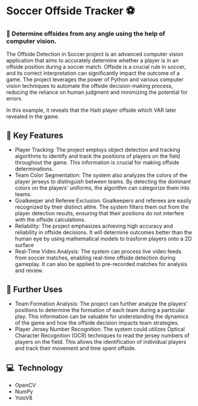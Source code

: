 # Soccer Offside Tracker ⚽️

### 🏁 Determine offsides from any angle using the help of computer vision.

The Offside Detection in Soccer project is an advanced computer vision application that aims to accurately determine whether a player is in an offside position during a soccer match. Offside is a crucial rule in soccer, and its correct interpretation can significantly impact the outcome of a game. The project leverages the power of Python and various computer vision techniques to automate the offside decision-making process, reducing the reliance on human judgment and minimizing the potential for errors.

In this example, it reveals that the Haiti player offside which VAR later revealed in the game.

## 🔑 Key Features
- Player Tracking: The project employs object detection and tracking algorithms to identify and track the positions of players on the field throughout the game. This information is crucial for making offside determinations.
- Team Color Segmentation: The system also analyzes the colors of the player jerseys to distinguish between teams. By detecting the dominant colors on the players' uniforms, the algorithm can categorize them into teams.
- Goalkeeper and Referee Exclusion: Goalkeepers and referees are easily recognized by their distinct attire. The system filters them out from the player detection results, ensuring that their positions do not interfere with the offside calculations.
- Reliability: The project emphasizes achieving high accuracy and reliability in offside decisions. It will determine outcomes better than the human eye by using mathematical models to trasform players onto a 2D surface
- Real-Time Video Analysis: The system can process live video feeds from soccer matches, enabling real-time offside detection during gameplay. It can also be applied to pre-recorded matches for analysis and review.

## 🚀 Further Uses
- Team Formation Analysis: The project can further analyze the players' positions to determine the formation of each team during a particular play. This information can be valuable for understanding the dynamics of the game and how the offside decision impacts team strategies.
- Player Jersey Number Recognition: The system could utilizes Optical Character Recognition (OCR) techniques to read the jersey numbers of players on the field. This allows the identification of individual players and track their movement and time spent offside.

## 💻  Technology
- OpenCV
- NumPy
- YoloV8
